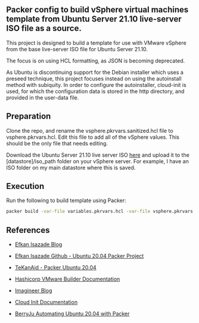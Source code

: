 ## Packer config to build vSphere virtual machines template from Ubuntu Server 21.10 live-server ISO file as a source.

This project is designed to build a template for use with VMware vSphere from the base live-server ISO file for Ubuntu Server 21.10.

The focus is on using HCL formatting, as JSON is becoming deprecated.  

As Ubuntu is discontinuing support for the Debian installer which uses a preseed technique, this project focuses instead on using the autoinstall method with subiquity.  In order to configure the autoinstaller, cloud-init is used, for which the configuration data is stored in the http directory, and provided in the user-data file.

## Preparation

Clone the repo, and rename the vsphere.pkrvars.sanitized.hcl file to vsphere.pkrvars.hcl.  Edit this file to add all of the vSphere values.  This should be the only file that needs editing.

Download the Ubuntu Server 21.10 live server ISO [here](https://releases.ubuntu.com/21.10/ubuntu-21.10-live-server-amd64.iso) and upload it to the [datastore]/iso_path folder on your vSphere server.  For example, I have an ISO folder on my main datastore where this is saved.

## Execution

Run the following to build template using Packer:

```bash
packer build -var-file variables.pkrvars.hcl -var-file vsphere.pkrvars.hcl ubuntu-21.10.pkr.hcl
```

## References

* [Efkan Isazade Blog](https://efkan-isazade.com/p/automating-ubuntu-20.04-live-server-template-generation-with-packer-vsphere-iso-build./)

* [Efkan Isazade Github - Ubuntu 20.04 Packer Project](https://github.com/efops/packer-ubuntu20.04)

* [TeKanAid - Packer Ubuntu 20.04](https://tekanaid.com/posts/hashicorp-packer-build-ubuntu20-04-vmware)

* [Hashicorp VMware Builder Documentation](https://www.packer.io/docs/builders/vmware/iso)

* [Imagineer Blog](https://imagineer.in/blog/packer-build-for-ubuntu-20-04/)

* [Cloud Init Documentation](https://cloudinit.readthedocs.io/)

* [BerryJu Automating Ubuntu 20.04 with Packer](https://beryju.org/blog/automating-ubuntu-server-20-04-with-packer/)